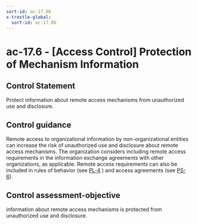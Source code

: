```yaml
---
sort-id: ac-17.06
x-trestle-global:
  sort-id: ac-17.06
---
```


# ac-17.6 - \[Access Control\] Protection of Mechanism Information

## Control Statement

Protect information about remote access mechanisms from unauthorized use and disclosure.

## Control guidance

Remote access to organizational information by non-organizational entities can increase the risk of unauthorized use and disclosure about remote access mechanisms. The organization considers including remote access requirements in the information exchange agreements with other organizations, as applicable. Remote access requirements can also be included in rules of behavior (see [PL-4](#pl-4) ) and access agreements (see [PS-6](#ps-6)).

## Control assessment-objective

information about remote access mechanisms is protected from unauthorized use and disclosure.

